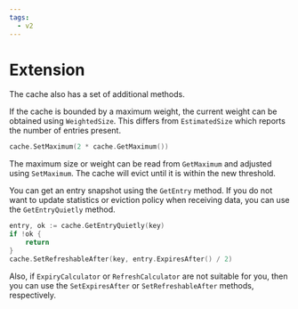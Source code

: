 ```yaml
---
tags:
  - v2
---
```


# Extension

The cache also has a set of additional methods.

If the cache is bounded by a maximum weight, the current weight can be obtained using `WeightedSize`. This differs from `EstimatedSize` which reports the number of entries present.

```go
cache.SetMaximum(2 * cache.GetMaximum())
```

The maximum size or weight can be read from `GetMaximum` and adjusted using `SetMaximum`. The cache will evict until it is within the new threshold.

You can get an entry snapshot using the `GetEntry` method. If you do not want to update statistics or eviction policy when receiving data, you can use the `GetEntryQuietly` method.

```go
entry, ok := cache.GetEntryQuietly(key)
if !ok {
	return
}
cache.SetRefreshableAfter(key, entry.ExpiresAfter() / 2)
```

Also, if `ExpiryCalculator` or `RefreshCalculator` are not suitable for you, then you can use the `SetExpiresAfter` or `SetRefreshableAfter` methods, respectively.
